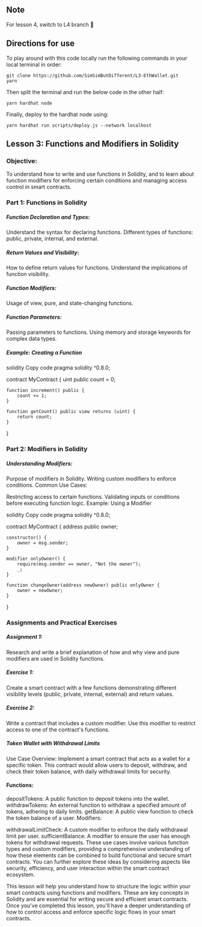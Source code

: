 ## Note
For lesson 4, switch to L4 branch 🌿 

## Directions for use

To play around with this code locally run the following commands in your local terminal in order:

```
git clone https://github.com/SimSimButDifferent/L3-EthWallet.git
yarn
```
Then split the terminal and run the below code in the other half:
```
yarn hardhat node
```

Finally, deploy to the hardhat node using:
```
yarn hardhat run scripts/deploy.js --network localhost
```

## Lesson 3: Functions and Modifiers in Solidity
### Objective:
To understand how to write and use functions in Solidity, and to learn about function modifiers for enforcing certain conditions and managing access control in smart contracts.

### Part 1: Functions in Solidity
##### Function Declaration and Types:

Understand the syntax for declaring functions.
Different types of functions: public, private, internal, and external.
##### Return Values and Visibility:

How to define return values for functions.
Understand the implications of function visibility.
##### Function Modifiers:

Usage of view, pure, and state-changing functions.
##### Function Parameters:

Passing parameters to functions.
Using memory and storage keywords for complex data types.
##### Example: Creating a Function

solidity
Copy code
pragma solidity ^0.8.0;

contract MyContract {
    uint public count = 0;

    function increment() public {
        count += 1;
    }

    function getCount() public view returns (uint) {
        return count;
    }
}
### Part 2: Modifiers in Solidity
##### Understanding Modifiers:

Purpose of modifiers in Solidity.
Writing custom modifiers to enforce conditions.
Common Use Cases:

Restricting access to certain functions.
Validating inputs or conditions before executing function logic.
Example: Using a Modifier

solidity
Copy code
pragma solidity ^0.8.0;

contract MyContract {
    address public owner;

    constructor() {
        owner = msg.sender;
    }

    modifier onlyOwner() {
        require(msg.sender == owner, "Not the owner");
        _;
    }

    function changeOwner(address newOwner) public onlyOwner {
        owner = newOwner;
    }
}
### Assignments and Practical Exercises
##### Assignment 1:

Research and write a brief explanation of how and why view and pure modifiers are used in Solidity functions.
##### Exercise 1:

Create a smart contract with a few functions demonstrating different visibility levels (public, private, internal, external) and return values.
##### Exercise 2:

Write a contract that includes a custom modifier. Use this modifier to restrict access to one of the contract's functions.

##### Token Wallet with Withdrawal Limits
Use Case Overview: Implement a smart contract that acts as a wallet for a specific token. This contract would allow users to deposit, withdraw, and check their token balance, with daily withdrawal limits for security.

#### Functions:

depositTokens: A public function to deposit tokens into the wallet.
withdrawTokens: An external function to withdraw a specified amount of tokens, adhering to daily limits.
getBalance: A public view function to check the token balance of a user.
Modifiers:

withdrawalLimitCheck: A custom modifier to enforce the daily withdrawal limit per user.
sufficientBalance: A modifier to ensure the user has enough tokens for withdrawal requests.
These use cases involve various function types and custom modifiers, providing a comprehensive understanding of how these elements can be combined to build functional and secure smart contracts. You can further explore these ideas by considering aspects like security, efficiency, and user interaction within the smart contract ecosystem.


This lesson will help you understand how to structure the logic within your smart contracts using functions and modifiers. These are key concepts in Solidity and are essential for writing secure and efficient smart contracts. Once you've completed this lesson, you'll have a deeper understanding of how to control access and enforce specific logic flows in your smart contracts.
